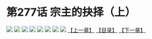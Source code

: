 # 第277话 宗主的抉择（上）
![](https://mhpic.xiaomingtaiji.net/comic/D/斗破苍穹拆分版/277话/1.jpg-zymk.middle.webp)
![](https://mhpic.xiaomingtaiji.net/comic/D/斗破苍穹拆分版/277话/2.jpg-zymk.middle.webp)
![](https://mhpic.xiaomingtaiji.net/comic/D/斗破苍穹拆分版/277话/3.jpg-zymk.middle.webp)
![](https://mhpic.xiaomingtaiji.net/comic/D/斗破苍穹拆分版/277话/4.jpg-zymk.middle.webp)
![](https://mhpic.xiaomingtaiji.net/comic/D/斗破苍穹拆分版/277话/5.jpg-zymk.middle.webp)
![](https://mhpic.xiaomingtaiji.net/comic/D/斗破苍穹拆分版/277话/6.jpg-zymk.middle.webp)
![](https://mhpic.xiaomingtaiji.net/comic/D/斗破苍穹拆分版/277话/7.jpg-zymk.middle.webp)
![](https://mhpic.xiaomingtaiji.net/comic/D/斗破苍穹拆分版/277话/8.jpg-zymk.middle.webp)
[【上一章】](./276.md)
[【目录】](./READMD.md)
[【下一章】](./278.md)
